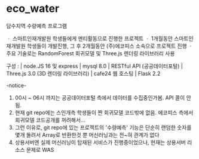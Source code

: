 # eco_water
담수지역 수량예측 프로그램

ㆍ 스마트인재개발원 학생들에게 멘티활동으로 진행한 프로젝트
ㆍ 1개월동안 스마트인재개발원 학생들이 개발진행, 그 후 2개월동안 (주)에코피스 소속으로 프로젝트 진행
ㆍ주요 기술로는 RandomForest 회귀모델 및 Three.js 렌더링 라이브러리 사용

구성 :
| node.JS 16 및 express
| mysql 8.0
| RESTful API (공공데이터포털)
| Three.js 3.0 (3D 렌더링 라이브러리)
| cafe24 웹 호스팅
| Flask 2.2

-notice-
1. 00시 ~ 06시 까지는 공공데이터포털 측에서 데이터를 수집중인가봄. API 콜이 안됨.
2. 현재 git repo에는 스인개측 학생들이 짠 회귀모델 코드밖에 없음. 에코피스 측에서 회귀모델 코드공개를 꺼려해서...
3. 그런 이유로, git repo에 있는 프로젝트의 '수량예측' 기능은 단순히 랜덤한 숫자를 몇개 돌려서 Array로 반환한것 뿐 머신러닝과는 전~혀 관계가 없다
4. 상용서버엔 실제 머신러닝이 탑재된 서비스가 진행중이었으나, 현재는 상용서버 리소스 문제로 WAS 
